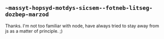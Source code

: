 ## `~massyt-hopsyd-motdys-sicsem--fotneb-litseg-dozbep-marzod`
Thanks. I'm not too familiar with node, have always tried to stay away from js as a matter of principle. ;)